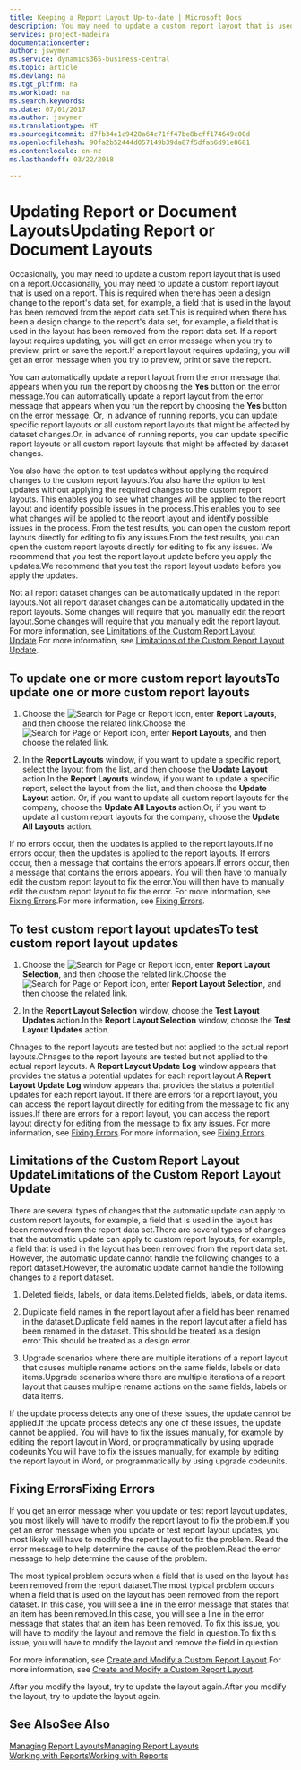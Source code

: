 ```yaml
---
title: Keeping a Report Layout Up-to-date | Microsoft Docs
description: You may need to update a custom report layout that is used on a report. This is required when there has been a design change to the report's data set, for example, a field that is used in the layout has been removed from the report data set.
services: project-madeira
documentationcenter: 
author: jswymer
ms.service: dynamics365-business-central
ms.topic: article
ms.devlang: na
ms.tgt_pltfrm: na
ms.workload: na
ms.search.keywords: 
ms.date: 07/01/2017
ms.author: jswymer
ms.translationtype: HT
ms.sourcegitcommit: d7fb34e1c9428a64c71ff47be8bcff174649c00d
ms.openlocfilehash: 90fa2b52444d057149b39da87f5dfab6d91e8681
ms.contentlocale: en-nz
ms.lasthandoff: 03/22/2018

---
```

# <a name="updating-report-or-document-layouts"></a><span data-ttu-id="a7153-104">Updating Report or Document Layouts</span><span class="sxs-lookup"><span data-stu-id="a7153-104">Updating Report or Document Layouts</span></span>
<span data-ttu-id="a7153-105">Occasionally, you may need to update a custom report layout that is used on a report.</span><span class="sxs-lookup"><span data-stu-id="a7153-105">Occasionally, you may need to update a custom report layout that is used on a report.</span></span> <span data-ttu-id="a7153-106">This is required when there has been a design change to the report's data set, for example, a field that is used in the layout has been removed from the report data set.</span><span class="sxs-lookup"><span data-stu-id="a7153-106">This is required when there has been a design change to the report's data set, for example, a field that is used in the layout has been removed from the report data set.</span></span> <span data-ttu-id="a7153-107">If a report layout requires updating, you will get an error message when you try to preview, print or save the report.</span><span class="sxs-lookup"><span data-stu-id="a7153-107">If a report layout requires updating, you will get an error message when you try to preview, print or save the report.</span></span>  
  
<span data-ttu-id="a7153-108">You can automatically update a report layout from the error message that appears when you run the report by choosing the **Yes** button on the error message.</span><span class="sxs-lookup"><span data-stu-id="a7153-108">You can automatically update a report layout from the error message that appears when you run the report by choosing the **Yes** button on the error message.</span></span> <span data-ttu-id="a7153-109">Or, in advance of running reports, you can update specific report layouts or all custom report layouts that might be affected by dataset changes.</span><span class="sxs-lookup"><span data-stu-id="a7153-109">Or, in advance of running reports, you can update specific report layouts or all custom report layouts that might be affected by dataset changes.</span></span>  
  
<span data-ttu-id="a7153-110">You also have the option to test updates without applying the required changes to the custom report layouts.</span><span class="sxs-lookup"><span data-stu-id="a7153-110">You also have the option to test updates without applying the required changes to the custom report layouts.</span></span> <span data-ttu-id="a7153-111">This enables you to see what changes will be applied to the report layout and identify possible issues in the process.</span><span class="sxs-lookup"><span data-stu-id="a7153-111">This enables you to see what changes will be applied to the report layout and identify possible issues in the process.</span></span> <span data-ttu-id="a7153-112">From the test results, you can open the custom report layouts directly for editing to fix any issues.</span><span class="sxs-lookup"><span data-stu-id="a7153-112">From the test results, you can open the custom report layouts directly for editing to fix any issues.</span></span> <span data-ttu-id="a7153-113">We recommend that you test the report layout update before you apply the updates.</span><span class="sxs-lookup"><span data-stu-id="a7153-113">We recommend that you test the report layout update before you apply the updates.</span></span>  
  
<span data-ttu-id="a7153-114">Not all report dataset changes can be automatically updated in the report layouts.</span><span class="sxs-lookup"><span data-stu-id="a7153-114">Not all report dataset changes can be automatically updated in the report layouts.</span></span> <span data-ttu-id="a7153-115">Some changes will require that you manually edit the report layout.</span><span class="sxs-lookup"><span data-stu-id="a7153-115">Some changes will require that you manually edit the report layout.</span></span> <span data-ttu-id="a7153-116">For more information, see [Limitations of the Custom Report Layout Update](ui-update-report-layouts.md#UpdateLimitations).</span><span class="sxs-lookup"><span data-stu-id="a7153-116">For more information, see [Limitations of the Custom Report Layout Update](ui-update-report-layouts.md#UpdateLimitations).</span></span>  
  
## <a name="to-update-one-or-more-custom-report-layouts"></a><span data-ttu-id="a7153-117">To update one or more custom report layouts</span><span class="sxs-lookup"><span data-stu-id="a7153-117">To update one or more custom report layouts</span></span>  
  
1.  <span data-ttu-id="a7153-118">Choose the ![Search for Page or Report](media/ui-search/search_small.png "Search for Page or Report icon") icon, enter **Report Layouts**, and then choose the related link.</span><span class="sxs-lookup"><span data-stu-id="a7153-118">Choose the ![Search for Page or Report](media/ui-search/search_small.png "Search for Page or Report icon") icon, enter **Report Layouts**, and then choose the related link.</span></span>  
  
2.  <span data-ttu-id="a7153-119">In the **Report Layouts** window, if you want to update a specific report, select the layout from the list, and then choose the **Update Layout** action.</span><span class="sxs-lookup"><span data-stu-id="a7153-119">In the **Report Layouts** window, if you want to update a specific report, select the layout from the list, and then choose the **Update Layout** action.</span></span> <span data-ttu-id="a7153-120">Or, if you want to update all custom report layouts for the company, choose the **Update All Layouts** action.</span><span class="sxs-lookup"><span data-stu-id="a7153-120">Or, if you want to update all custom report layouts for the company, choose the **Update All Layouts** action.</span></span>  

<span data-ttu-id="a7153-121">If no errors occur, then the updates is applied to the report layouts.</span><span class="sxs-lookup"><span data-stu-id="a7153-121">If no errors occur, then the updates is applied to the report layouts.</span></span> <span data-ttu-id="a7153-122">If errors occur, then a message that contains the errors appears.</span><span class="sxs-lookup"><span data-stu-id="a7153-122">If errors occur, then a message that contains the errors appears.</span></span> <span data-ttu-id="a7153-123">You will then have to manually edit the custom report layout to fix the error.</span><span class="sxs-lookup"><span data-stu-id="a7153-123">You will then have to manually edit the custom report layout to fix the error.</span></span> <span data-ttu-id="a7153-124">For more information, see [Fixing Errors](ui-update-report-layouts.md#FixErrors).</span><span class="sxs-lookup"><span data-stu-id="a7153-124">For more information, see [Fixing Errors](ui-update-report-layouts.md#FixErrors).</span></span>  

## <a name="to-test-custom-report-layout-updates"></a><span data-ttu-id="a7153-125">To test custom report layout updates</span><span class="sxs-lookup"><span data-stu-id="a7153-125">To test custom report layout updates</span></span>  
  
1.  <span data-ttu-id="a7153-126">Choose the ![Search for Page or Report](media/ui-search/search_small.png "Search for Page or Report icon") icon, enter **Report Layout Selection**, and then choose the related link.</span><span class="sxs-lookup"><span data-stu-id="a7153-126">Choose the ![Search for Page or Report](media/ui-search/search_small.png "Search for Page or Report icon") icon, enter **Report Layout Selection**, and then choose the related link.</span></span>  
  
2.  <span data-ttu-id="a7153-127">In the **Report Layout Selection** window, choose the **Test Layout Updates** action.</span><span class="sxs-lookup"><span data-stu-id="a7153-127">In the **Report Layout Selection** window, choose the **Test Layout Updates** action.</span></span>  
  
 <span data-ttu-id="a7153-128">Chnages to the report layouts are tested but not applied to the actual report layouts.</span><span class="sxs-lookup"><span data-stu-id="a7153-128">Chnages to the report layouts are tested but not applied to the actual report layouts.</span></span> <span data-ttu-id="a7153-129">A **Report Layout Update Log** window appears that provides the status a potential updates for each report layout.</span><span class="sxs-lookup"><span data-stu-id="a7153-129">A **Report Layout Update Log** window appears that provides the status a potential updates for each report layout.</span></span> <span data-ttu-id="a7153-130">If there are errors for a report layout, you can access the report layout directly for editing from the message to fix any issues.</span><span class="sxs-lookup"><span data-stu-id="a7153-130">If there are errors for a report layout, you can access the report layout directly for editing from the message to fix any issues.</span></span> <span data-ttu-id="a7153-131">For more information, see [Fixing Errors](ui-update-report-layouts.md#FixErrors).</span><span class="sxs-lookup"><span data-stu-id="a7153-131">For more information, see [Fixing Errors](ui-update-report-layouts.md#FixErrors).</span></span>  
  
##  <a name="UpdateLimitations"></a> <span data-ttu-id="a7153-132">Limitations of the Custom Report Layout Update</span><span class="sxs-lookup"><span data-stu-id="a7153-132">Limitations of the Custom Report Layout Update</span></span>  
 <span data-ttu-id="a7153-133">There are several types of changes that the automatic update can apply to custom report layouts, for example, a field that is used in the layout has been removed from the report data set.</span><span class="sxs-lookup"><span data-stu-id="a7153-133">There are several types of changes that the automatic update can apply to custom report layouts, for example, a field that is used in the layout has been removed from the report data set.</span></span> <span data-ttu-id="a7153-134">However, the automatic update cannot handle the following changes to a report dataset.</span><span class="sxs-lookup"><span data-stu-id="a7153-134">However, the automatic update cannot handle the following changes to a report dataset.</span></span>  
  
1.  <span data-ttu-id="a7153-135">Deleted fields, labels, or data items.</span><span class="sxs-lookup"><span data-stu-id="a7153-135">Deleted fields, labels, or data items.</span></span>  
  
2.  <span data-ttu-id="a7153-136">Duplicate field names in the report layout after a field has been renamed in the dataset.</span><span class="sxs-lookup"><span data-stu-id="a7153-136">Duplicate field names in the report layout after a field has been renamed in the dataset.</span></span> <span data-ttu-id="a7153-137">This should be treated as a design error.</span><span class="sxs-lookup"><span data-stu-id="a7153-137">This should be treated as a design error.</span></span>  
  
3.  <span data-ttu-id="a7153-138">Upgrade scenarios where there are multiple iterations of a report layout that causes multiple rename actions on the same fields, labels or data items.</span><span class="sxs-lookup"><span data-stu-id="a7153-138">Upgrade scenarios where there are multiple iterations of a report layout that causes multiple rename actions on the same fields, labels or data items.</span></span>  
  
 <span data-ttu-id="a7153-139">If the update process detects any one of these issues, the update cannot be applied.</span><span class="sxs-lookup"><span data-stu-id="a7153-139">If the update process detects any one of these issues, the update cannot be applied.</span></span> <span data-ttu-id="a7153-140">You will have to fix the issues manually, for example by editing the report layout in Word, or programmatically by using upgrade codeunits.</span><span class="sxs-lookup"><span data-stu-id="a7153-140">You will have to fix the issues manually, for example by editing the report layout in Word, or programmatically by using upgrade codeunits.</span></span>  
  
##  <a name="FixErrors"></a> <span data-ttu-id="a7153-141">Fixing Errors</span><span class="sxs-lookup"><span data-stu-id="a7153-141">Fixing Errors</span></span>  
 <span data-ttu-id="a7153-142">If you get an error message when you update or test report layout updates, you most likely will have to modify the report layout to fix the problem.</span><span class="sxs-lookup"><span data-stu-id="a7153-142">If you get an error message when you update or test report layout updates, you most likely will have to modify the report layout to fix the problem.</span></span> <span data-ttu-id="a7153-143">Read the error message to help determine the cause of the problem.</span><span class="sxs-lookup"><span data-stu-id="a7153-143">Read the error message to help determine the cause of the problem.</span></span>  
  
 <span data-ttu-id="a7153-144">The most typical problem occurs when a field that is used on the layout has been removed from the report dataset.</span><span class="sxs-lookup"><span data-stu-id="a7153-144">The most typical problem occurs when a field that is used on the layout has been removed from the report dataset.</span></span> <span data-ttu-id="a7153-145">In this case, you will see a line in the error message that states that an item has been removed.</span><span class="sxs-lookup"><span data-stu-id="a7153-145">In this case, you will see a line in the error message that states that an item has been removed.</span></span> <span data-ttu-id="a7153-146">To fix this issue, you will have to modify the layout and remove the field in question.</span><span class="sxs-lookup"><span data-stu-id="a7153-146">To fix this issue, you will have to modify the layout and remove the field in question.</span></span>  
  
 <span data-ttu-id="a7153-147">For more information, see [Create and Modify a Custom Report Layout](ui-how-create-custom-report-layout.md#ModifyCustomLayout).</span><span class="sxs-lookup"><span data-stu-id="a7153-147">For more information, see [Create and Modify a Custom Report Layout](ui-how-create-custom-report-layout.md#ModifyCustomLayout).</span></span>  
  
 <span data-ttu-id="a7153-148">After you modify the layout, try to update the layout again.</span><span class="sxs-lookup"><span data-stu-id="a7153-148">After you modify the layout, try to update the layout again.</span></span>  
  
## <a name="see-also"></a><span data-ttu-id="a7153-149">See Also</span><span class="sxs-lookup"><span data-stu-id="a7153-149">See Also</span></span>  
 [<span data-ttu-id="a7153-150">Managing Report Layouts</span><span class="sxs-lookup"><span data-stu-id="a7153-150">Managing Report Layouts</span></span>](ui-manage-report-layouts.md)  
 [<span data-ttu-id="a7153-151">Working with Reports</span><span class="sxs-lookup"><span data-stu-id="a7153-151">Working with Reports</span></span>](ui-work-report.md)  

